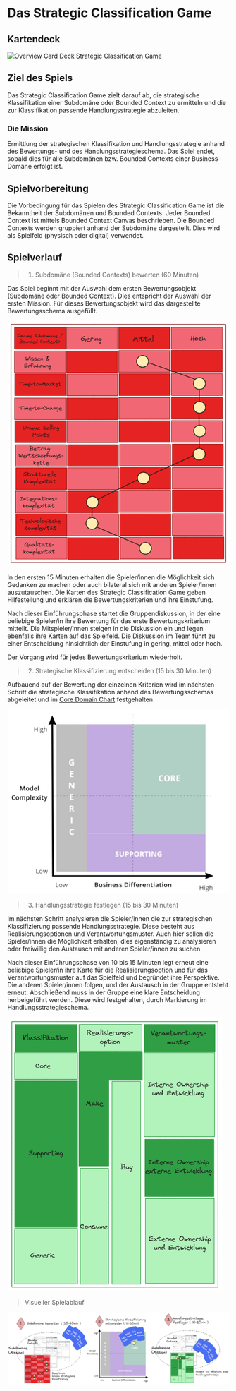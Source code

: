 # Das Strategic Classification Game

## Kartendeck

![Overview Card Deck Strategic Classification Game](../img/Strategic_Classification_Game_Cards_Overview.png)

## Ziel des Spiels

Das Strategic Classification Game zielt darauf ab, die strategische Klassifikation 
einer Subdomäne oder Bounded Context zu ermitteln und die zur Klassifikation passende 
Handlungsstrategie abzuleiten.

### Die Mission

Ermittlung der strategischen Klassifikation und Handlungsstrategie anhand 
des Bewertungs- und des Handlungsstrategieschema. Das Spiel endet, sobald dies für alle 
Subdomänen bzw. Bounded Contexts einer Business-Domäne erfolgt ist.

## Spielvorbereitung

Die Vorbedingung für das Spielen des Strategic Classification Game ist die Bekanntheit 
der Subdomänen und Bounded Contexts. Jeder Bounded Context ist mittels 
Bounded Context Canvas beschrieben. Die Bounded Contexts werden gruppiert 
anhand der Subdomäne dargestellt. Dies wird als Spielfeld 
(physisch oder digital) verwendet.

## Spielverlauf

> 1. Subdomäne (Bounded Contexts) bewerten (60 Minuten)

Das Spiel beginnt mit der Auswahl dem ersten Bewertungsobjekt (Subdomäne oder Bounded Context). 
Dies entspricht der Auswahl der ersten Mission. Für dieses Bewertungsobjekt wird das 
dargestellte Bewertungsschema ausgefüllt.

![Bewertungsschema für eine Subdomäne (oder Bounded Context)](../img/evaluation-scheme-with-example.png)

In den ersten 15 Minuten erhalten die Spieler/innen die Möglichkeit sich Gedanken zu machen 
oder auch bilateral sich mit anderen Spieler/innen auszutauschen. Die Karten des 
Strategic Classification Game geben Hilfestellung und erklären die Bewertungskriterien 
und ihre Einstufung.

Nach dieser Einführungsphase startet die Gruppendiskussion, in der eine beliebige 
Spieler/in ihre Bewertung für das erste Bewertungskriterium mitteilt. Die Mitspieler/innen 
steigen in die Diskussion ein und legen ebenfalls ihre Karten auf das Spielfeld. 
Die Diskussion im Team führt zu einer Entscheidung hinsichtlich der Einstufung 
in gering, mittel oder hoch.

Der Vorgang wird für jedes Bewertungskriterium wiederholt.

> 2. Strategische Klassifizierung entscheiden (15 bis 30 Minuten)

Aufbauend auf der Bewertung der einzelnen Kriterien wird im nächsten Schritt die 
strategische Klassifikation anhand des Bewertungsschemas abgeleitet und 
im [Core Domain Chart](https://github.com/ddd-crew/core-domain-charts) festgehalten.

![Domain Chart von Nick Tune](../img/core-domain-chart.png)

> 3. Handlungsstrategie festlegen (15 bis 30 Minuten)

Im nächsten Schritt analysieren die Spieler/innen die zur strategischen Klassifizierung 
passende Handlungsstrategie. Diese besteht aus Realisierungsoptionen und 
Verantwortungsmuster. Auch hier sollen die Spieler/innen die Möglichkeit erhalten, 
dies eigenständig zu analysieren oder freiwillig den Austausch mit anderen 
Spieler/innen zu suchen.

Nach dieser Einführungsphase von 10 bis 15 Minuten legt erneut eine beliebige 
Spieler/in ihre Karte für die Realisierungsoption und für das Verantwortungsmuster 
auf das Spielfeld und begründet ihre Perspektive. Die anderen Spieler/innen folgen, 
und der Austausch in der Gruppe entsteht erneut. Abschließend muss in der Gruppe eine 
klare Entscheidung herbeigeführt werden. Diese wird festgehalten, durch Markierung im 
Handlungsstrategieschema.

![Handlungsstrategieschema für eine Subdomäne (oder Bounded Context)](../img/strategy-options-scheme.png)

> Visueller Spielablauf

![Spielablauf Strategic Classification Game](../img/scg-gameplay.png)